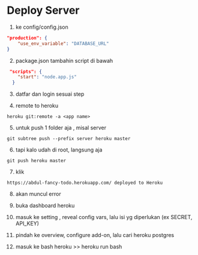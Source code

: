 # Deploy Server

1. ke config/config.json
```json
"production": {
    "use_env_variable": "DATABASE_URL"
}
```
2. package.json tambahin script di bawah
```json
 "scripts": {
    "start": "node.app.js"
  }
```
3. datfar dan login sesuai step

4.  remote to heroku
```
heroku git:remote -a <app name>
```

5. untuk push 1 folder aja , misal server
```
git subtree push --prefix server heroku master
```
6. tapi kalo udah di root, langsung aja
```
git push heroku master
```

7. klik 
```
https://abdul-fancy-todo.herokuapp.com/ deployed to Heroku
```
8. akan muncul error

9. buka dashboard heroku

10. masuk ke setting , reveal config vars, lalu isi yg diperlukan (ex SECRET, API_KEY)

11. pindah ke overview, configure add-on, lalu cari heroku postgres

12. masuk ke bash heroku >> heroku run bash